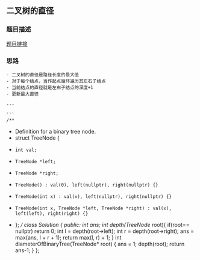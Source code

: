 ## 二叉树的直径

### 题目描述

[题目链接](https://leetcode.cn/problems/diameter-of-binary-tree/solutions/139683/er-cha-shu-de-zhi-jing-by-leetcode-solution/)

### 思路
    - 二叉树的直径是路径长度的最大值
    - 对于每个结点，当作起点循环遍历其左右子结点
    - 当前结点的直径就是左右子结点的深度+1
    - 更新最大直径
    
    ---
    
    ```
    /**
 * Definition for a binary tree node.
 * struct TreeNode {
 *     int val;
 *     TreeNode *left;
 *     TreeNode *right;
 *     TreeNode() : val(0), left(nullptr), right(nullptr) {}
 *     TreeNode(int x) : val(x), left(nullptr), right(nullptr) {}
 *     TreeNode(int x, TreeNode *left, TreeNode *right) : val(x), left(left), right(right) {}
 * };
 */
class Solution {
public:
    int ans;
    int depth(TreeNode* root){
        if(root== nullptr) return 0;
        int l = depth(root->left);
        int r = depth(root->right);
        ans = max(ans, l + r + 1);
        return max(l, r) + 1;
    }
    int diameterOfBinaryTree(TreeNode* root) {
        ans = 1;
        depth(root);
        return ans-1;
    }
};
    ```
